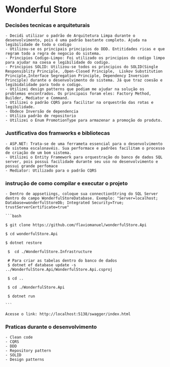 # Wonderful Store

### Decisões tecnicas e arquiteturais

    - Decidi utilizar o padrão de Arquitetura Limpa durante o desenvolvimento, pois é uma padrão bastante completo. Ajuda na legibilidade de todo o codigo
    - Utilizou-se os principais principios do DDD. Entitidades ricas e que regram todo a regra de negocio do sistema.
    - Principios Codigo-Limpo: Foi utilizado os principios do codigo limpo para ajudar na coesa e legibilidade do codigo.
    - Principios SOLID: Utilizou-se todos os principios do SOLID(Single Responsiblity Principle, ,Open-Closed Principle,  Liskov Substitution Principle,Interface Segregation Principle, Dependency Inversion Principle) durante o desenvolvimento do sistema. Já que traz coesão e legibidalidade para todo o codigo.
    - Utilizei design patterns que podiam me ajudar na solução os problemas encontrados. Os principais foram eles: Factory Method, Builder, Mediator e Command.
    - Utilizei o padrão CQRS para facilitar na orquestrão das rotas e legibilidade.
    - Obdece Inversão de dependencia
    - Utiliza padrão de repositorio
    - Utilizei o Enum PromotionType para armazenar a promoção do produto.
    

### Justificativa dos framworks e bibliotecas

    - ASP.NET: Trata-se de uma ferrameta essencial para o desenvolvimento de sistema escalonavéis. Sua performace e padrões facilitam o processo de criação de um bom sistema.
    - Utilizei o Entity Framework para orquestração do banco de dados SQL server, pois possui facilidade durante seu uso no desenvolvimento e possui grande perfomace
    - Mediator: Utilizado para o padrão CQRS
    


### instrução de como compilar e executar o projeto

    - Dentro de appsetiings, coloque sua connectionString do SQL Server dentro do campo WonderfulStoreDatabase. Exemplo: "Server=localhost; Database=wonderfulStoreDb; Integrated Security=True; trustServerCertificate=true"
 
    ```bash 
    
    $ git clone https://github.com/flaviomanuel/wonderfulStore.Api
    
    $ cd wonderfulStore.Api
    
    $ dotnet restore

     $  cd ./WonderfulStore.Infrastructure

     # Para criar as tabelas dentro do banco de dados
     $ dotnet ef database update -s ../WonderfulStore.Api/WonderfulStore.Api.csproj

     $ cd ..

     $ cd ./WonderfulStore.Api

     $ dotnet run

    ```

    Acesse o link: http://localhost:5138/swagger/index.html

###  Praticas durante o desenvolvimento

    - Clean code
    - CQRS
    - DDD
    - Repository pattern
    - SOLID
    - Design patterns


